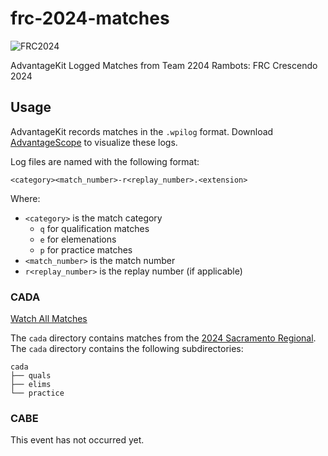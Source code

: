 # frc-2024-matches

![FRC2024](https://img.shields.io/badge/FIRST_Robotics_Competition-Crescendo_2024-0066B3?style=for-the-badge&logo=FIRST&link=https%3A%2F%2Fwww.firstinspires.org%2Frobotics%2Ffrc)

AdvantageKit Logged Matches from Team 2204 Rambots: FRC Crescendo 2024

## Usage
    
AdvantageKit records matches in the `.wpilog` format. Download [AdvantageScope](https://github.com/Mechanical-Advantage/AdvantageScope) to visualize these logs.

Log files are named with the following format:
```
<category><match_number>-r<replay_number>.<extension>
```

Where:
- `<category>` is the match category 
    - `q` for qualification matches
    - `e` for elemenations
    - `p` for practice matches
- `<match_number>` is the match number
- `r<replay_number>` is the replay number (if applicable)

### CADA

[Watch All Matches](https://www.youtube.com/watch_videos?video_ids=F3L5Y4-eJ3k,bLUotCv669I,J8XegJYn4Qw,hLACaRWA6Wc,z4MshUPncNg,HwF0EaQTC78,OgJYztYOhMA,Sl34dwJU1s0,XZcDsppLIZQ,aHjWwsYvRMc,GNeNg9grB3Q,ibkYpbmG-i4,BnzkoyEQlD8&title=Sacramento%20Regional%20(Team%202204))

The `cada` directory contains matches from the [2024 Sacramento Regional](https://www.thebluealliance.com/event/2024cada). The `cada` directory contains the following subdirectories:
```
cada
├── quals
├── elims
└── practice
```

### CABE

This event has not occurred yet.
